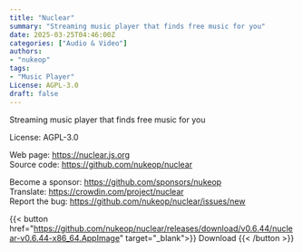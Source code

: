 ```yaml
---
title: "Nuclear"
summary: "Streaming music player that finds free music for you"
date: 2025-03-25T04:46:00Z
categories: ["Audio & Video"]
authors:
- "nukeop"
tags:
- "Music Player"
License: AGPL-3.0
draft: false
---
```


Streaming music player that finds free music for you

License: AGPL-3.0

Web page: <https://nuclear.js.org>  
Source code: <https://github.com/nukeop/nuclear>

Become a sponsor: <https://github.com/sponsors/nukeop>  
Translate: <https://crowdin.com/project/nuclear>  
Report the bug: <https://github.com/nukeop/nuclear/issues/new>  

{{< button href="https://github.com/nukeop/nuclear/releases/download/v0.6.44/nuclear-v0.6.44-x86_64.AppImage" target="_blank">}}
Download
{{< /button >}}